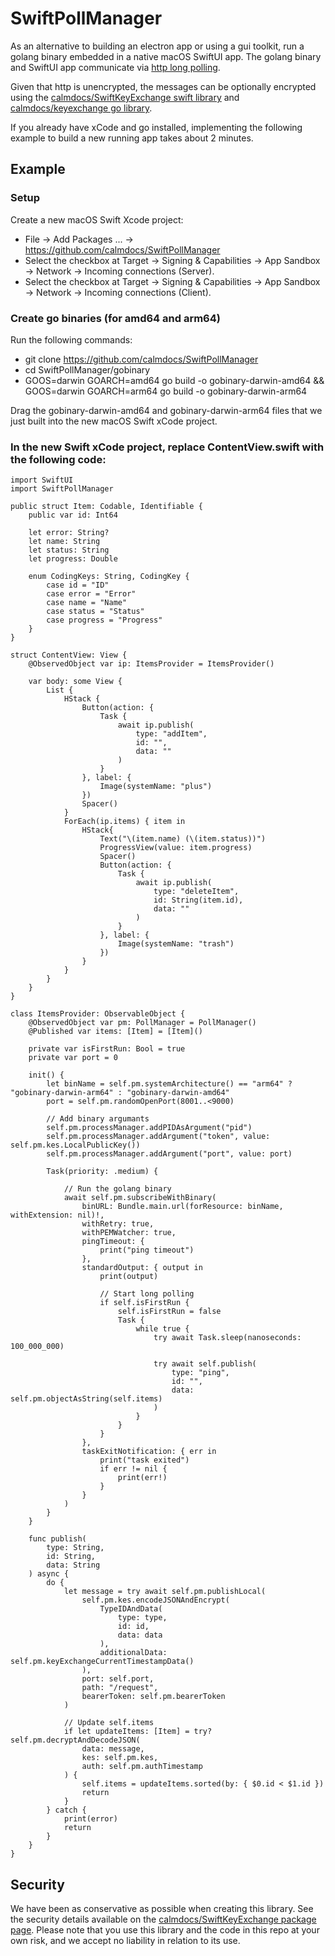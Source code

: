 # SwiftPollManager

As an alternative to building an electron app or using a gui toolkit, run a golang binary embedded in a native macOS SwiftUI app.  The golang binary and SwiftUI app communicate via [http long polling](https://en.wikipedia.org/wiki/Push_technology#Long_polling).

Given that http is unencrypted, the messages can be optionally encrypted using the [calmdocs/SwiftKeyExchange swift library](https://github.com/calmdocs/SwiftKeyExchange) and [calmdocs/keyexchange go library](https://github.com/calmdocs/keyexchange).

If you already have xCode and go installed, implementing the following example to build a new running app takes about 2 minutes.

## Example

### Setup

Create a new macOS Swift Xcode project:
- File -> Add Packages ... -> https://github.com/calmdocs/SwiftPollManager
- Select the checkbox at Target -> Signing & Capabilities -> App Sandbox -> Network -> Incoming connections (Server).
- Select the checkbox at Target -> Signing & Capabilities -> App Sandbox -> Network -> Incoming connections (Client).

### Create go binaries (for amd64 and arm64)

Run the following commands:
- git clone https://github.com/calmdocs/SwiftPollManager
- cd SwiftPollManager/gobinary
- GOOS=darwin GOARCH=amd64 go build -o gobinary-darwin-amd64 && GOOS=darwin GOARCH=arm64 go build -o gobinary-darwin-arm64

Drag the gobinary-darwin-amd64 and gobinary-darwin-arm64 files that we just built into the new macOS Swift xCode project.

### In the new Swift xCode project, replace ContentView.swift with the following code:

```
import SwiftUI
import SwiftPollManager

public struct Item: Codable, Identifiable {
    public var id: Int64
    
    let error: String?
    let name: String
    let status: String
    let progress: Double

    enum CodingKeys: String, CodingKey {
        case id = "ID"
        case error = "Error"
        case name = "Name"
        case status = "Status"
        case progress = "Progress"
    }
}

struct ContentView: View {
    @ObservedObject var ip: ItemsProvider = ItemsProvider()
     
    var body: some View {
        List {
            HStack {
                Button(action: {
                    Task {
                        await ip.publish(
                            type: "addItem",
                            id: "",
                            data: ""
                        )
                    }
                }, label: {
                    Image(systemName: "plus")
                })
                Spacer()
            }
            ForEach(ip.items) { item in
                HStack{
                    Text("\(item.name) (\(item.status))")
                    ProgressView(value: item.progress)
                    Spacer()
                    Button(action: {
                        Task {
                            await ip.publish(
                                type: "deleteItem",
                                id: String(item.id),
                                data: ""
                            )
                        }
                    }, label: {
                        Image(systemName: "trash")
                    })
                }
            }
        }
    }
}

class ItemsProvider: ObservableObject {
    @ObservedObject var pm: PollManager = PollManager()
    @Published var items: [Item] = [Item]()

    private var isFirstRun: Bool = true
    private var port = 0

    init() {
        let binName = self.pm.systemArchitecture() == "arm64" ? "gobinary-darwin-arm64" : "gobinary-darwin-amd64"
        port = self.pm.randomOpenPort(8001..<9000)
        
        // Add binary argumants
        self.pm.processManager.addPIDAsArgument("pid")
        self.pm.processManager.addArgument("token", value: self.pm.kes.LocalPublicKey())
        self.pm.processManager.addArgument("port", value: port)
        
        Task(priority: .medium) {
            
            // Run the golang binary
            await self.pm.subscribeWithBinary(
                binURL: Bundle.main.url(forResource: binName, withExtension: nil)!,
                withRetry: true,
                withPEMWatcher: true,
                pingTimeout: {
                    print("ping timeout")
                },
                standardOutput: { output in
                    print(output)
                    
                    // Start long polling
                    if self.isFirstRun {
                        self.isFirstRun = false
                        Task {
                            while true {
                                try await Task.sleep(nanoseconds: 100_000_000)
                                     
                                try await self.publish(
                                    type: "ping",
                                    id: "",
                                    data: self.pm.objectAsString(self.items)
                                )
                            }
                        }
                    }
                },
                taskExitNotification: { err in
                    print("task exited")
                    if err != nil {
                        print(err!)
                    }
                }
            )
        }
    }
    
    func publish(
        type: String,
        id: String,
        data: String
    ) async {
        do {
            let message = try await self.pm.publishLocal(
                self.pm.kes.encodeJSONAndEncrypt(
                    TypeIDAndData(
                        type: type,
                        id: id,
                        data: data
                    ),
                    additionalData: self.pm.keyExchangeCurrentTimestampData()
                ),
                port: self.port,
                path: "/request",
                bearerToken: self.pm.bearerToken
            )
            
            // Update self.items
            if let updateItems: [Item] = try? self.pm.decryptAndDecodeJSON(
                data: message,
                kes: self.pm.kes,
                auth: self.pm.authTimestamp
            ) {
                self.items = updateItems.sorted(by: { $0.id < $1.id })
                return
            }
        } catch {
            print(error)
            return
        }
    }
}
```
## Security

We have been as conservative as possible when creating this library.  See the security details available on the [calmdocs/SwiftKeyExchange package page](https://github.com/calmdocs/SwiftKeyExchange). Please note that you use this library and the code in this repo at your own risk, and we accept no liability in relation to its use.
